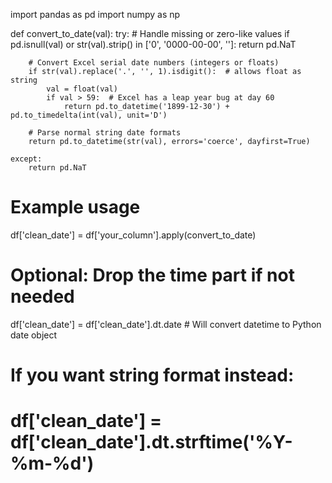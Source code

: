 import pandas as pd
import numpy as np

def convert_to_date(val):
    try:
        # Handle missing or zero-like values
        if pd.isnull(val) or str(val).strip() in ['0', '0000-00-00', '']:
            return pd.NaT
        
        # Convert Excel serial date numbers (integers or floats)
        if str(val).replace('.', '', 1).isdigit():  # allows float as string
            val = float(val)
            if val > 59:  # Excel has a leap year bug at day 60
                return pd.to_datetime('1899-12-30') + pd.to_timedelta(int(val), unit='D')
        
        # Parse normal string date formats
        return pd.to_datetime(str(val), errors='coerce', dayfirst=True)
    
    except:
        return pd.NaT

# Example usage
df['clean_date'] = df['your_column'].apply(convert_to_date)

# Optional: Drop the time part if not needed
df['clean_date'] = df['clean_date'].dt.date  # Will convert datetime to Python date object

# If you want string format instead:
# df['clean_date'] = df['clean_date'].dt.strftime('%Y-%m-%d')
